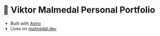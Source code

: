 # 🚀 Viktor Malmedal Personal Portfolio
- Built with [Astro](https://astro.build/)
- Lives on [malmedal.dev](https://malmedal.dev)
